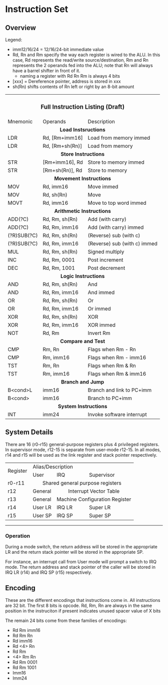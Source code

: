 # Instruction Set

## Overview

Legend:
- imm12/16/24 = 12/16/24-bit immediate value
- Rd, Rn and Rm specify the way each register is wired to the ALU. In this case,
  Rd represents the read/write source/destination, Rm and Rn represents the 2 operands fed into the ALU; note that Rn will always have a barrel
  shifter in front of it.
   - naming a register with Rd Rn Rm is always 4 bits
- [xxx] = Dereference pointer, address is stored in xxx
- sh(Rn) shifts contents of Rn left or right by an 8-bit amount

<table border=0 cellpadding=0 cellspacing=0 width=703>
 <tr height=19>
   <td height=19 colspan=6><center><h3>Full Instruction Listing (Draft)</h3></center></td>
 </tr>
 <tr height=19>
  <td>Mnemonic</td>
  <td>Operands</td>
  <td>Description</td>
 </tr>
 <tr height=19>
  <td colspan=3><center><b>Load Instsructions</b></center></td>
 </tr>
 <tr height=19>
  <td>LDR</td>
  <td>Rd, [Rm+imm16]</td>
  <td>Load from memory immed</td>
 </tr>
 <tr height=19>
  <td>LDR</td>
  <td>Rd, [Rm+sh(Rn)]</td>
  <td>Load from memory</td>
 </tr>
 <tr height=19>
 <td colspan=3><center><b>Store Instructions</center></td>
 </tr>
 <tr height=19>
  <td>STR</td>
  <td>[Rm+imm16], Rd</td>
  <td>Store to memory immed</td>
 </tr>
 <tr height=19>
  <td>STR</td>
  <td>[Rm+sh(Rn)], Rd</td>
  <td>Store to memory</td>
 </tr>
 <tr height=19>
  <td colspan=3><center><b>Movement Instructions</center></td>
 </tr>
 <tr height=19>
  <td>MOV</td>
  <td>Rd, imm16</td>
  <td>Move immed</td>
 </tr>
 <tr height=19>
  <td>MOV</td>
  <td>Rd, sh(Rn)</td>
  <td>Move</td>
 </tr>
 <tr height=19>
  <td>MOVT</td>
  <td>Rd, imm16</td>
  <td>Move to top word immed</td>
 </tr>
 <tr height=19>
  <td colspan=3><center><b>Arithmetic Instructions</center></td>
 </tr>
 <tr height=19>
  <td>ADD(?C)</td>
  <td>Rd, Rm, sh(Rn)</td>
  <td>Add (with carry)</td>
 </tr>
 <tr height=19>
  <td>ADD(?C)</td>
  <td>Rd, Rm, imm16</td>
  <td>Add (with carry) immed</td>
 </tr>
 <tr height=19>
  <td>(?R)SUB(?C)</td>
  <td>Rd, Rm, sh(Rn)</td>
  <td>(Reverse) sub (with c)</td>
 </tr>
 <tr height=19>
  <td>(?R)SUB(?C)</td>
  <td>Rd, Rm, imm16</td>
  <td>(Reverse) sub (with c) immed</td>
 </tr>
 <tr height=19>
  <td>MUL</td>
  <td>Rd, Rm, sh(Rn)</td>
  <td>Signed multiply</td>
 </tr>
 <tr height=19>
  <td>INC</td>
  <td>Rd, Rm, 0001</td>
  <td>Post increment</td>
 </tr>
 <tr height=19>
  <td>DEC</td>
  <td>Rd, Rm, 1001</td>
  <td>Post decrement</td>
 </tr>
 <tr height=19>
  <td colspan=3><center><b>Logic Instructions</center></td>
 </tr>
 <tr height=19>
  <td>AND</td>
  <td>Rd, Rm, sh(Rn)</td>
  <td>And</td>
 </tr>
 <tr height=19>
  <td>AND</td>
  <td>Rd, Rm, imm16</td>
  <td>And immed</td>
 </tr>
 <tr height=19>
  <td>OR</td>
  <td>Rd, Rm, sh(Rn)</td>
  <td>Or</td>
 </tr>
 <tr height=19>
  <td>OR</td>
  <td>Rd, Rm, imm16</td>
  <td>Or immed</td>
 </tr>
 <tr height=19>
  <td>XOR</td>
  <td>Rd, Rm, sh(Rn)</td>
  <td>XOR</td>
 </tr>
 <tr height=19>
  <td>XOR</td>
  <td>Rd, Rm, imm16</td>
  <td>XOR immed</td>
 </tr>
 <tr height=19>
  <td>NOT</td>
  <td>Rd, Rm</td>
  <td>Invert Rm</td>
 </tr>
 <tr height=19>
  <td colspan=3><center><b>Compare and Test</center></td>
 </tr>
 <tr height=19>
  <td>CMP</td>
  <td>Rm, Rn</td>
  <td>Flags when Rm - Rn</td>
 </tr>
 <tr height=19>
  <td>CMP</td>
  <td>Rm, imm16</td>
  <td>Flags when Rm - imm16</td>
 </tr>
 <tr height=19>
  <td>TST</td>
  <td>Rm, Rn</td>
  <td>Flags when Rm &amp; Rn</td>
 </tr>
 <tr height=19>
  <td>TST</td>
  <td>Rm, imm16</td>
  <td>Flags when Rm &amp; imm16</td>
 </tr>
 <tr height=19>
   <td colspan=3><center><b>Branch and Jump</center></td>
 </tr>
 <tr height=19>
  <td>B&lt;cond&gt;L</td>
  <td>imm16</td>
  <td>Branch and link to PC+imm</td>
 </tr>
 <tr height=19>
  <td>B&lt;cond&gt;</td>
  <td>imm16</td>
  <td>Branch to PC+imm</td>
 </tr>
 <tr height=19>
  <td colspan=3><center><b>System Instructions</center></td>
 </tr>
 <tr height=19>
  <td>INT</td>
  <td>imm24</td>
  <td>Invoke software interrupt</td>
 </tr>
</table>

## System Details

There are 16 (r0-r15) general-purpose registers plus 4 privileged registers.
In supervisor mode, r12-15 is separate from user-mode r12-15. In all modes, r14 and r15 will be used as the link register and stack pointer respectively.

<table border=0 cellpadding=0 cellspacing=0 width=543>
 <tr height=19>
  <td rowspan=2 height=38 width=64>Register</td>
  <td colspan=3 width=287>Alias/Description</td>
 </tr>
 <tr height=19>
  <td height=19>User</td>
  <td>IRQ</td>
  <td>Supervisor</td>
 </tr>
 <tr height=19>
  <td height=19>r0-r11</td>
  <td colspan=3><center>Shared general purpose registers</center></td>
 </tr>
 <!--<tr height=19>
  <td height=19>r10</td>
  <td>General</td>
  <td>General</td>
  <td>General</td>
 </tr>-->
 <tr height=19>
  <td height=19>r12</td>
  <td>General</td>
  <td colspan=2><center>Interrupt Vector Table</center></td>
 </tr>
 <tr height=19>
  <td height=19>r13</td>
  <td>General</td>
  <td colspan=2><center>Machine Configuration Register</center></td>
 </tr>
 <tr height=19>
  <td height=19>r14</td>
  <td>User LR</td>
  <td>IRQ LR</td>
  <td>Super LR</td>
 </tr>
 <tr height=19>
  <td height=19>r15</td>
  <td>User SP</td>
  <td>IRQ SP</td>
  <td>Super SP</td>
 </tr>
</table>

---

### Operation

During a mode switch, the return address will be stored in the appropriate LR and the return stack pointer will be stored in the appropriate SP.

For instance, an interrupt call from User mode will prompt a switch to IRQ mode.
The return address and stack pointer of the caller will be stored in IRQ LR (r14) and IRQ SP (r15) respectively.

## Encoding

These are the different encodings that instructions come in. 
All instructions are 32 bit.
The first 8 bits is opcode.
Rd, Rm, Rn are always in the same position in the instruciton if present
<X> indicates unused spacer value of X bits

The remain 24 bits come from these families of encodings:
* Rd Rm imm16
* Rd Rm Rn
* Rd imm16
* Rd <4> Rn
* Rd Rm
* <4> Rm Rn
* Rd Rm 0001
* Rd Rm 1001
* Imm16
* Imm24
